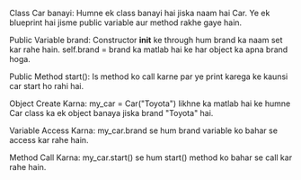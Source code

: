 Class Car banayi:
Humne ek class banayi hai jiska naam hai Car. Ye ek blueprint hai jisme public variable aur method rakhe gaye hain.

Public Variable brand:
Constructor __init__ ke through hum brand ka naam set kar rahe hain.
self.brand = brand ka matlab hai ke har object ka apna brand hoga.

Public Method start():
Is method ko call karne par ye print karega ke kaunsi car start ho rahi hai.

Object Create Karna:
my_car = Car("Toyota") likhne ka matlab hai ke humne Car class ka ek object banaya jiska brand "Toyota" hai.

Variable Access Karna:
my_car.brand se hum brand variable ko bahar se access kar rahe hain.

Method Call Karna:
my_car.start() se hum start() method ko bahar se call kar rahe hain.

